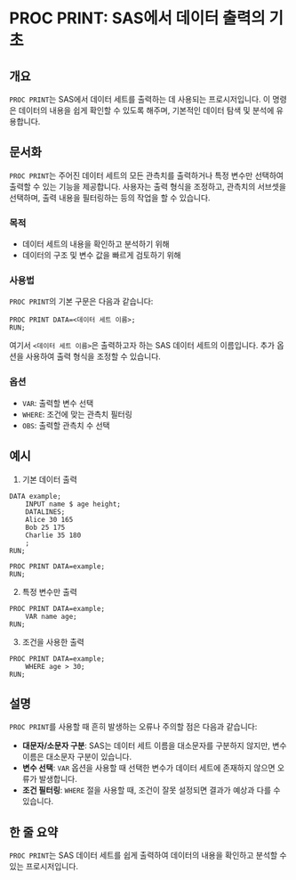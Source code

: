 <!--
Meta Description: # PROC PRINT: SAS에서 데이터 출력의 기초 ## 개요 `PROC PRINT`는 SAS에서 데이터 세트를 출력하는 데 사용되는 프로시저입니다. 이 명령은 데이터의 내용을 쉽게 확인할 수 있도록 해주며, 기본적인 데이터 탐색 및 분석에 유용합니다. ## 문서화...
Meta Keywords: 데이터, proc, print, sas, data
-->

# PROC PRINT: SAS에서 데이터 출력의 기초

## 개요
`PROC PRINT`는 SAS에서 데이터 세트를 출력하는 데 사용되는 프로시저입니다. 이 명령은 데이터의 내용을 쉽게 확인할 수 있도록 해주며, 기본적인 데이터 탐색 및 분석에 유용합니다.

## 문서화
`PROC PRINT`는 주어진 데이터 세트의 모든 관측치를 출력하거나 특정 변수만 선택하여 출력할 수 있는 기능을 제공합니다. 사용자는 출력 형식을 조정하고, 관측치의 서브셋을 선택하며, 출력 내용을 필터링하는 등의 작업을 할 수 있습니다.

### 목적
- 데이터 세트의 내용을 확인하고 분석하기 위해
- 데이터의 구조 및 변수 값을 빠르게 검토하기 위해

### 사용법
`PROC PRINT`의 기본 구문은 다음과 같습니다:

```sas
PROC PRINT DATA=<데이터 세트 이름>;
RUN;
```

여기서 `<데이터 세트 이름>`은 출력하고자 하는 SAS 데이터 세트의 이름입니다. 추가 옵션을 사용하여 출력 형식을 조정할 수 있습니다.

### 옵션
- `VAR`: 출력할 변수 선택
- `WHERE`: 조건에 맞는 관측치 필터링
- `OBS`: 출력할 관측치 수 선택

## 예시
1. 기본 데이터 출력
```sas
DATA example;
    INPUT name $ age height;
    DATALINES;
    Alice 30 165
    Bob 25 175
    Charlie 35 180
    ;
RUN;

PROC PRINT DATA=example;
RUN;
```

2. 특정 변수만 출력
```sas
PROC PRINT DATA=example;
    VAR name age;
RUN;
```

3. 조건을 사용한 출력
```sas
PROC PRINT DATA=example;
    WHERE age > 30;
RUN;
```

## 설명
`PROC PRINT`를 사용할 때 흔히 발생하는 오류나 주의할 점은 다음과 같습니다:

- **대문자/소문자 구분**: SAS는 데이터 세트 이름을 대소문자를 구분하지 않지만, 변수 이름은 대소문자 구분이 있습니다.
- **변수 선택**: `VAR` 옵션을 사용할 때 선택한 변수가 데이터 세트에 존재하지 않으면 오류가 발생합니다.
- **조건 필터링**: `WHERE` 절을 사용할 때, 조건이 잘못 설정되면 결과가 예상과 다를 수 있습니다.

## 한 줄 요약
`PROC PRINT`는 SAS 데이터 세트를 쉽게 출력하여 데이터의 내용을 확인하고 분석할 수 있는 프로시저입니다.